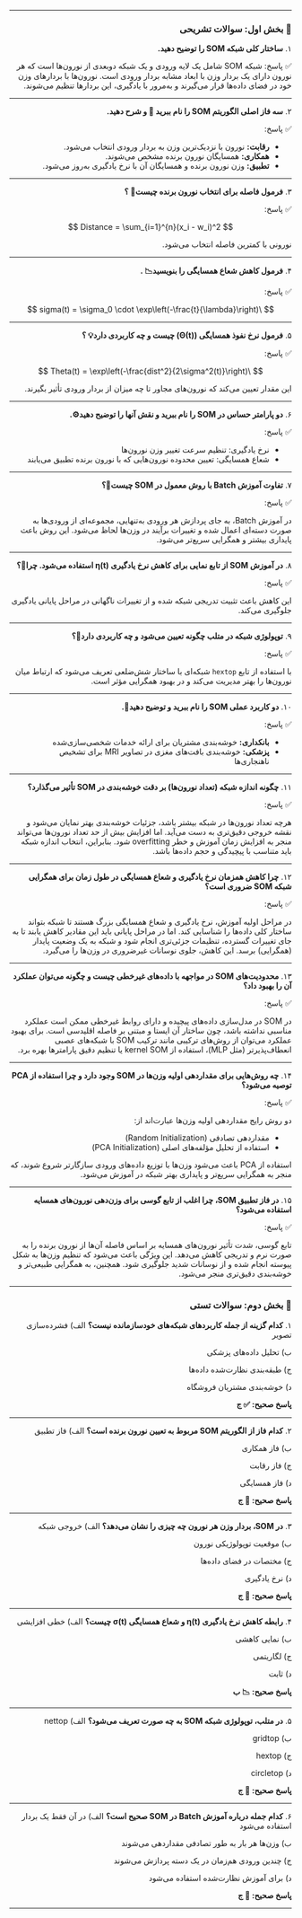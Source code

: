 



<div dir="rtl">


---

### 📙 بخش اول: سوالات تشریحی

۱. **ساختار کلی شبکه SOM را توضیح دهید.**

✅ پاسخ:
شبکه SOM شامل یک لایه ورودی و یک شبکه دو‌بعدی از نورون‌ها است که هر نورون دارای یک بردار وزن با ابعاد مشابه بردار ورودی است. نورون‌ها با بردارهای وزن خود در فضای داده‌ها قرار می‌گیرند و به‌مرور با یادگیری، این بردارها تنظیم می‌شوند.

---

۲. **سه فاز اصلی الگوریتم SOM را نام ببرید 🔄 و شرح دهید.**

✅ پاسخ:

* **رقابت:** نورون با نزدیک‌ترین وزن به بردار ورودی انتخاب می‌شود.
* **همکاری:** همسایگان نورون برنده مشخص می‌شوند.
* **تطبیق:** وزن نورون برنده و همسایگان آن با نرخ یادگیری به‌روز می‌شود.

---

۳. **فرمول فاصله برای انتخاب نورون برنده چیست📐 ؟**

✅ پاسخ:

$$
Distance = \sum_{i=1}^{n}(x_i - w_i)^2
$$

نورونی با کمترین فاصله انتخاب می‌شود.

---

۴. **فرمول کاهش شعاع همسایگی را بنویسید📉 .**

✅ پاسخ:

$$
\sigma(t) = \sigma_0 \cdot \exp\left(-\frac{t}{\lambda}\right)
$$

---


۵. **فرمول نرخ نفوذ همسایگی (Θ(t)) چیست و چه کاربردی دارد💡 ؟**

✅ پاسخ:

$$
\Theta(t) = \exp\left(-\frac{dist^2}{2\sigma^2(t)}\right)
$$

این مقدار تعیین می‌کند که نورون‌های مجاور تا چه میزان از بردار ورودی تأثیر بگیرند.

---

۶. **دو پارامتر حساس در SOM را نام ببرید و نقش آنها را توضیح دهید⚙️.**

✅ پاسخ:

* نرخ یادگیری: تنظیم سرعت تغییر وزن نورون‌ها
* شعاع همسایگی: تعیین محدوده نورون‌هایی که با نورون برنده تطبیق می‌یابند

---

۷. **تفاوت آموزش Batch با روش معمول در SOM چیست🧪؟**

✅ پاسخ:

در آموزش Batch، به جای پردازش هر ورودی به‌تنهایی، مجموعه‌ای از ورودی‌ها به صورت دسته‌ای اعمال شده و تغییرات برآیند در وزن‌ها لحاظ می‌شود. این روش باعث پایداری بیشتر و همگرایی سریع‌تر می‌شود.

---

۸. **در آموزش SOM از تابع نمایی برای کاهش نرخ یادگیری η(t) استفاده می‌شود. چرا🧠؟**

✅ پاسخ:

این کاهش باعث تثبیت تدریجی شبکه شده و از تغییرات ناگهانی در مراحل پایانی یادگیری جلوگیری می‌کند.

---

۹. **توپولوژی شبکه در متلب چگونه تعیین می‌شود و چه کاربردی دارد🧮؟**

✅ پاسخ:

با استفاده از تابع `hextop` شبکه‌ای با ساختار شش‌ضلعی تعریف می‌شود که ارتباط میان نورون‌ها را بهتر مدیریت می‌کند و در بهبود همگرایی مؤثر است.

---

۱۰. **دو کاربرد عملی SOM را نام ببرید و توضیح دهید🏥.**

✅ پاسخ:

* **بانکداری:** خوشه‌بندی مشتریان برای ارائه خدمات شخصی‌سازی‌شده
* **پزشکی:** خوشه‌بندی بافت‌های مغزی در تصاویر MRI برای تشخیص ناهنجاری‌ها



---


۱۱. **چگونه اندازه شبکه (تعداد نورون‌ها) بر دقت خوشه‌بندی در SOM تأثیر می‌گذارد؟**

✅ پاسخ:

هرچه تعداد نورون‌ها در شبکه بیشتر باشد، جزئیات خوشه‌بندی بهتر نمایان می‌شود و نقشه خروجی دقیق‌تری به دست می‌آید. اما افزایش بیش از حد تعداد نورون‌ها می‌تواند منجر به افزایش زمان آموزش و خطر overfitting شود. بنابراین، انتخاب اندازه شبکه باید متناسب با پیچیدگی و حجم داده‌ها باشد.

---

۱۲. **چرا کاهش همزمان نرخ یادگیری و شعاع همسایگی در طول زمان برای همگرایی شبکه SOM ضروری است؟**

✅ پاسخ:

در مراحل اولیه آموزش، نرخ یادگیری و شعاع همسایگی بزرگ هستند تا شبکه بتواند ساختار کلی داده‌ها را شناسایی کند. اما در مراحل پایانی باید این مقادیر کاهش یابند تا به جای تغییرات گسترده، تنظیمات جزئی‌تری انجام شود و شبکه به یک وضعیت پایدار (همگرایی) برسد. این کاهش، جلوی نوسانات غیرضروری در وزن‌ها را می‌گیرد.

---

۱۳. **محدودیت‌های SOM در مواجهه با داده‌های غیرخطی چیست و چگونه می‌توان عملکرد آن را بهبود داد؟**

✅ پاسخ:

در SOM در مدل‌سازی داده‌های پیچیده و دارای روابط غیرخطی ممکن است عملکرد مناسبی نداشته باشد، چون ساختار آن ایستا و مبتنی بر فاصله اقلیدسی است. برای بهبود عملکرد می‌توان از روش‌های ترکیبی مانند ترکیب SOM با شبکه‌های عصبی انعطاف‌پذیرتر (مثل MLP)، استفاده از kernel SOM یا تنظیم دقیق پارامترها بهره برد.

---

۱۴. **چه روش‌هایی برای مقداردهی اولیه وزن‌ها در SOM وجود دارد و چرا استفاده از PCA توصیه می‌شود؟**

✅ پاسخ:

دو روش رایج مقداردهی اولیه وزن‌ها عبارت‌اند از:

* مقداردهی تصادفی (Random Initialization)
* استفاده از تحلیل مؤلفه‌های اصلی (PCA Initialization)

استفاده از PCA باعث می‌شود وزن‌ها با توزیع داده‌های ورودی سازگارتر شروع شوند، که منجر به همگرایی سریع‌تر و پایداری بهتر شبکه در آموزش می‌شود.

---

۱۵. **در فاز تطبیق SOM، چرا اغلب از تابع گوسی برای وزن‌دهی نورون‌های همسایه استفاده می‌شود؟**

✅ پاسخ:

تابع گوسی، شدت تأثیر نورون‌های همسایه بر اساس فاصله آن‌ها از نورون برنده را به صورت نرم و تدریجی کاهش می‌دهد. این ویژگی باعث می‌شود که تنظیم وزن‌ها به شکل پیوسته انجام شده و از نوسانات شدید جلوگیری شود. همچنین، به همگرایی طبیعی‌تر و خوشه‌بندی دقیق‌تری منجر می‌شود.

---




### 📘 بخش دوم: سوالات تستی

۱. **کدام گزینه از جمله کاربردهای شبکه‌های خودسازمانده نیست؟**
الف) فشرده‌سازی تصویر

ب) تحلیل داده‌های پزشکی

ج) طبقه‌بندی نظارت‌شده داده‌ها

د) خوشه‌بندی مشتریان فروشگاه

**پاسخ صحیح: ✅ ج**

---

۲. **کدام فاز از الگوریتم SOM مربوط به تعیین نورون برنده است؟**
الف) فاز تطبیق

ب) فاز همکاری

ج) فاز رقابت

د) فاز همسایگی

**پاسخ صحیح: 🤖 ج**

---

۳. **در SOM، بردار وزن هر نورون چه چیزی را نشان می‌دهد؟**
الف) خروجی شبکه

ب) موقعیت توپولوژیکی نورون

ج) مختصات در فضای داده‌ها

د) نرخ یادگیری

**پاسخ صحیح: 🧠 ج**

---

۴. **رابطه کاهش نرخ یادگیری η(t) و شعاع همسایگی σ(t) چیست؟**
الف) خطی افزایشی

ب) نمایی کاهشی

ج) لگاریتمی

د) ثابت

**پاسخ صحیح: 📉 ب**

---

۵. **در متلب، توپولوژی شبکه SOM به چه صورت تعریف می‌شود؟**
الف) nettop

ب) gridtop

ج) hextop

د) circletop

**پاسخ صحیح: 🧮 ج**

---

۶. **کدام جمله درباره آموزش Batch در SOM صحیح است؟**
الف) در آن فقط یک بردار استفاده می‌شود

ب) وزن‌ها هر بار به طور تصادفی مقداردهی می‌شوند

ج) چندین ورودی هم‌زمان در یک دسته پردازش می‌شوند

د) برای آموزش نظارت‌شده استفاده می‌شود

**پاسخ صحیح: 🧪 ج**

---

</div>
